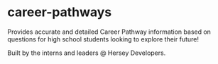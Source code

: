 # career-pathways

Provides accurate and detailed Career Pathway information based on questions for high school students looking to explore their future!

Built by the interns and leaders @ Hersey Developers.
